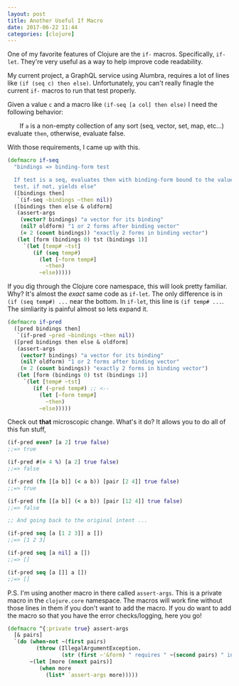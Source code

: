 ```yaml
---
layout: post
title: Another Useful If Macro
date: 2017-06-22 11:44
categories: [clojure]
---
```


One of my favorite features of Clojure are the `if-` macros.
Specifically, `if-let`.
They're very useful as a way to help improve code readability.

My current project, a GraphQL service using Alumbra, requires a lot of lines like `(if (seq c) then else)`.
Unfortunately, you can't really finagle the current `if-` macros to run that test properly.

Given a value `c` and a macro like `(if-seq [a col] then else)` I need the following behavior:

&nbsp;&nbsp;&nbsp;&nbsp;&nbsp;&nbsp;
If `a` is a non-empty collection of any sort (seq, vector, set, map, etc...) evaluate `then`, otherwise, evaluate false.

With those requirements, I came up with this.

```clojure
(defmacro if-seq
  "bindings => binding-form test

  If test is a seq, evaluates then with binding-form bound to the value of
  test, if not, yields else"
  ([bindings then]
   `(if-seq ~bindings ~then nil))
  ([bindings then else & oldform]
   (assert-args
    (vector? bindings) "a vector for its binding"
    (nil? oldform) "1 or 2 forms after binding vector"
    (= 2 (count bindings)) "exactly 2 forms in binding vector")
   (let [form (bindings 0) tst (bindings 1)]
     `(let [temp# ~tst]
        (if (seq temp#)
          (let [~form temp#]
            ~then)
          ~else)))))
```

If you dig through the Clojure core namespace, this will look pretty familiar.
Why?
It's almost the _exact_ same code as `if-let`.
The only difference is in `(if (seq temp#) ...` near the bottom.
In `if-let`, this line is `(if temp# ...`.
The simliarity is painful almost so lets expand it.

```clojure
(defmacro if-pred
  ([pred bindings then]
   `(if-pred ~pred ~bindings ~then nil))
  ([pred bindings then else & oldform]
   (assert-args
    (vector? bindings) "a vector for its binding"
    (nil? oldform) "1 or 2 forms after binding vector"
    (= 2 (count bindings)) "exactly 2 forms in binding vector")
   (let [form (bindings 0) tst (bindings 1)]
     `(let [temp# ~tst]
        (if (~pred temp#) ;; <--
          (let [~form temp#]
            ~then)
          ~else)))))
```

Check out __that__ microscopic change.
What's it do?
It allows you to do all of this fun stuff,

```clojure
(if-pred even? [a 2] true false)
;;=> true

(if-pred #(= 4 %) [a 2] true false)
;;=> false

(if-pred (fn [[a b]] (< a b)) [pair [2 4]] true false)
;;=> true

(if-pred (fn [[a b]] (< a b)) [pair [12 4]] true false)
;;=> false

;; And going back to the original intent ...

(if-pred seq [a [1 2 3]] a [])
;;=> [1 2 3]

(if-pred seq [a nil] a [])
;;=> []

(if-pred seq [a []] a [])
;;=> []
```

P.S. 
I'm using another macro in there called `assert-args`. 
This is a private macro in the `clojure.core` namespace. 
The macros will work fine without those lines in them if you don't want to add the macro.
If you do want to add the macro so that you have the error checks/logging, here you go!

```clojure
(defmacro ^{:private true} assert-args
  [& pairs]
  `(do (when-not ~(first pairs)
         (throw (IllegalArgumentException.
                 (str (first ~'&form) " requires " ~(second pairs) " in " ~'*ns* ":" (:line (meta ~'&form))))))
       ~(let [more (nnext pairs)]
          (when more
            (list* `assert-args more)))))
```



